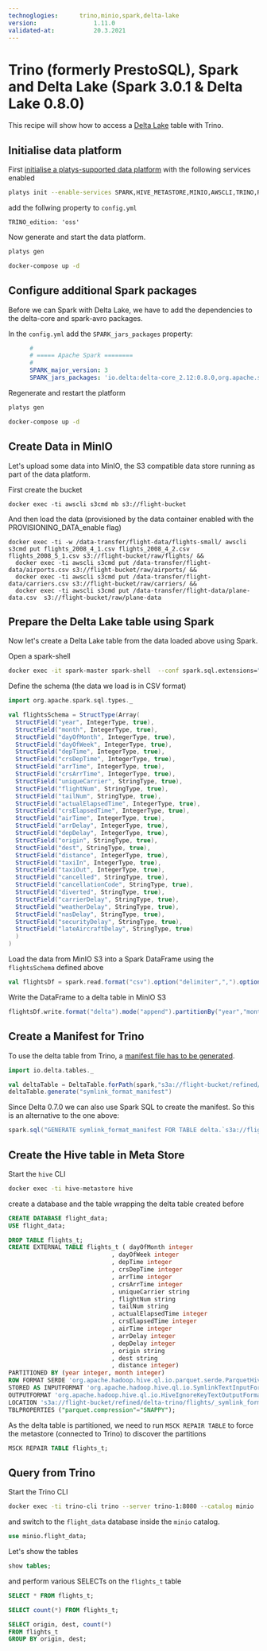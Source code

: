 ```yaml
---
technoglogies:      trino,minio,spark,delta-lake
version:				1.11.0
validated-at:			20.3.2021
---
```


# Trino (formerly PrestoSQL), Spark and Delta Lake (Spark 3.0.1 & Delta Lake 0.8.0)

This recipe will show how to access a [Delta Lake](http://delta.io) table with Trino.

## Initialise data platform

First [initialise a platys-supported data platform](../documentation/getting-started.md) with the following services enabled

```bash
platys init --enable-services SPARK,HIVE_METASTORE,MINIO,AWSCLI,TRINO,PROVISIONING_DATA -s trivadis/platys-modern-data-platform -w 1.11.0
```

add the follwing property to `config.yml`

```
TRINO_edition: 'oss'
```

Now generate and start the data platform. 

```bash
platys gen

docker-compose up -d
```

## Configure additional Spark packages

Before we can Spark with Delta Lake, we have to add the dependencies to the delta-core and spark-avro packages.

In the `config.yml` add the `SPARK_jars_packages` property:

```yaml
      #
      # ===== Apache Spark ========
      #
      SPARK_major_version: 3
      SPARK_jars_packages: 'io.delta:delta-core_2.12:0.8.0,org.apache.spark:spark-avro_2.12:3.0.1'      
```

Regenerate and restart the platform

```bash
platys gen

docker-compose up -d
```

## Create Data in MinIO

Let's upload some data into MinIO, the S3 compatible data store running as part of the data platform.

First create the bucket

```
docker exec -ti awscli s3cmd mb s3://flight-bucket
```

And then load the data (provisioned by the data container enabled with the PROVISIONING_DATA_enable flag)

```
docker exec -ti -w /data-transfer/flight-data/flights-small/ awscli s3cmd put flights_2008_4_1.csv flights_2008_4_2.csv flights_2008_5_1.csv s3://flight-bucket/raw/flights/ && 
  docker exec -ti awscli s3cmd put /data-transfer/flight-data/airports.csv s3://flight-bucket/raw/airports/ && 
  docker exec -ti awscli s3cmd put /data-transfer/flight-data/carriers.csv s3://flight-bucket/raw/carriers/ &&
  docker exec -ti awscli s3cmd put /data-transfer/flight-data/plane-data.csv  s3://flight-bucket/raw/plane-data
```

## Prepare the Delta Lake table using Spark

Now let's create a Delta Lake table from the data loaded above using Spark. 

Open a spark-shell

```bash
docker exec -it spark-master spark-shell  --conf spark.sql.extensions="io.delta.sql.DeltaSparkSessionExtension" --conf spark.sql.catalog.spark_catalog="org.apache.spark.sql.delta.catalog.DeltaCatalog"
```

Define the schema (the data we load is in CSV format)

```scala
import org.apache.spark.sql.types._

val flightsSchema = StructType(Array(
  StructField("year", IntegerType, true),
  StructField("month", IntegerType, true),
  StructField("dayOfMonth", IntegerType, true),
  StructField("dayOfWeek", IntegerType, true),
  StructField("depTime", IntegerType, true),
  StructField("crsDepTime", IntegerType, true),
  StructField("arrTime", IntegerType, true),
  StructField("crsArrTime", IntegerType, true),
  StructField("uniqueCarrier", StringType, true),
  StructField("flightNum", StringType, true),
  StructField("tailNum", StringType, true),
  StructField("actualElapsedTime", IntegerType, true),
  StructField("crsElapsedTime", IntegerType, true),
  StructField("airTime", IntegerType, true),
  StructField("arrDelay", IntegerType, true),
  StructField("depDelay", IntegerType, true),
  StructField("origin", StringType, true),
  StructField("dest", StringType, true),
  StructField("distance", IntegerType, true),
  StructField("taxiIn", IntegerType, true),
  StructField("taxiOut", IntegerType, true),
  StructField("cancelled", StringType, true),
  StructField("cancellationCode", StringType, true),
  StructField("diverted", StringType, true),
  StructField("carrierDelay", StringType, true),
  StructField("weatherDelay", StringType, true),
  StructField("nasDelay", StringType, true),
  StructField("securityDelay", StringType, true),
  StructField("lateAircraftDelay", StringType, true)
  )
)
```

Load the data from MinIO S3 into a Spark DataFrame using the `flightsSchema` defined above

```scala
val flightsDf = spark.read.format("csv").option("delimiter",",").option("header", "false").schema(flightsSchema).load("s3a://flight-bucket/raw/flights/flights_2008_5_1.csv")
```

Write the DataFrame to a delta table in MinIO S3

```scala
flightsDf.write.format("delta").mode("append").partitionBy("year","month").save("s3a://flight-bucket/refined/delta-trino/flights")
```

## Create a Manifest for Trino

To use the delta table from Trino, a [manifest file has to be generated](https://docs.delta.io/latest/presto-integration.html).

```scala
import io.delta.tables._

val deltaTable = DeltaTable.forPath(spark,"s3a://flight-bucket/refined/delta-trino/flights")
deltaTable.generate("symlink_format_manifest")
```

Since Delta 0.7.0 we can also use Spark SQL to create the manifest. So this is an alternative to the one above:

```scala
spark.sql("GENERATE symlink_format_manifest FOR TABLE delta.`s3a://flight-bucket/refined/delta-trino/flights`")
```

## Create the Hive table in Meta Store

Start the `hive` CLI

```bash
docker exec -ti hive-metastore hive
```

create a database and the table wrapping the delta table created before

```sql
CREATE DATABASE flight_data;
USE flight_data;

DROP TABLE flights_t;
CREATE EXTERNAL TABLE flights_t ( dayOfMonth integer
                             , dayOfWeek integer
                             , depTime integer
                             , crsDepTime integer
                             , arrTime integer
                             , crsArrTime integer
                             , uniqueCarrier string
                             , flightNum string
                             , tailNum string
                             , actualElapsedTime integer
                             , crsElapsedTime integer
                             , airTime integer
                             , arrDelay integer
                             , depDelay integer
                             , origin string
                             , dest string
                             , distance integer) 
PARTITIONED BY (year integer, month integer)
ROW FORMAT SERDE 'org.apache.hadoop.hive.ql.io.parquet.serde.ParquetHiveSerDe'                       
STORED AS INPUTFORMAT 'org.apache.hadoop.hive.ql.io.SymlinkTextInputFormat'
OUTPUTFORMAT 'org.apache.hadoop.hive.ql.io.HiveIgnoreKeyTextOutputFormat'
LOCATION 's3a://flight-bucket/refined/delta-trino/flights/_symlink_format_manifest/'
TBLPROPERTIES ("parquet.compression"="SNAPPY");
```

As the delta table is partitioned, we need to run `MSCK REPAIR TABLE` to force the metastore (connected to Trino) to discover the partitions

```sql
MSCK REPAIR TABLE flights_t;
```

## Query from Trino

Start the Trino CLI

```bash
docker exec -ti trino-cli trino --server trino-1:8080 --catalog minio
```

and switch to the `flight_data` database inside the `minio` catalog.

```sql
use minio.flight_data;
```

Let's show the tables

```sql
show tables;
```

and perform various SELECTs on the `flights_t` table

```sql
SELECT * FROM flights_t;
```

```sql
SELECT count(*) FROM flights_t;
```

```sql
SELECT origin, dest, count(*) 
FROM flights_t
GROUP BY origin, dest;
```






